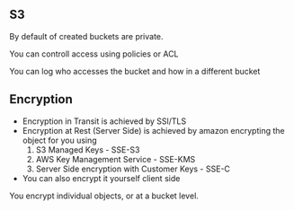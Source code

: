 ## S3

By default of created buckets are private.

You can controll access using policies or ACL

You can log who accesses the bucket and how in a different bucket

## Encryption

- Encryption in Transit is achieved by SSl/TLS
- Encryption at Rest (Server Side) is achieved by amazon encrypting the object for you using
  1. S3 Managed Keys - SSE-S3
  2. AWS Key Management Service - SSE-KMS
  3. Server Side encryption with Customer Keys - SSE-C
- You can also encrypt it yourself client side

You encrypt individual objects, or at a bucket level.
